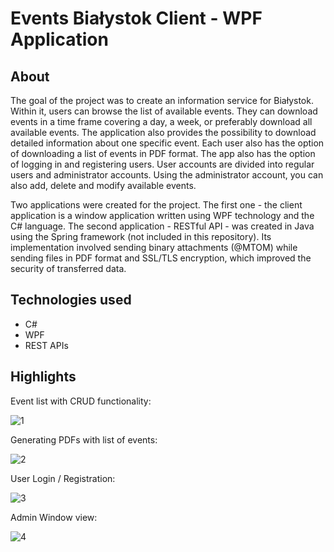 # Events Białystok Client  - WPF Application

## About
The goal of the project was to create an information service for Białystok. Within it, users can browse the list of available events. They can download events in a time frame covering a day, a week, or preferably download all available events. The application also provides the possibility to download detailed information about one specific event. Each user also has the option of downloading a list of events in PDF format. The app also has the option of logging in and registering users. User accounts are divided into regular users and administrator accounts. Using the administrator account, you can also add, delete and modify available events. 

Two applications were created for the project. The first one - the client application is a window application written using WPF technology and the C# language. The second application - RESTful API - was created in Java using the Spring framework (not included in this repository). Its implementation involved sending binary attachments (@MTOM) while sending files in PDF format and SSL/TLS encryption, which improved the security of transferred data.

## Technologies used
- C#
- WPF
- REST APIs

## Highlights
Event list with CRUD functionality:

![1](https://github.com/zkrytobojca/RSI_Client/assets/49489021/9036b82d-6f12-43b9-8456-2e92e22be0ef)

Generating PDFs with list of events:

![2](https://github.com/zkrytobojca/RSI_Client/assets/49489021/c3cf35e6-331e-4b57-a290-d57d781d86e6)

User Login / Registration:

![3](https://github.com/zkrytobojca/RSI_Client/assets/49489021/6fd54454-522d-409c-85ed-3c9c59ffa79d)

Admin Window view:

![4](https://github.com/zkrytobojca/RSI_Client/assets/49489021/76609434-9374-48ed-84ed-112c14294bd7)
